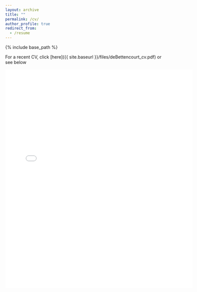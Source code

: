```yaml
---
layout: archive
title: ""
permalink: /cv/
author_profile: true
redirect_from:
  - /resume
---
```


{% include base_path %}

For a recent CV, click [here]({{ site.baseurl }}/files/deBettencourt_cv.pdf) or see below

<embed src="{{ site.baseurl }}/files/deBettencourt_cv.pdf#toolbar=0&navpanes=0&scrollbar=0" width="600" height="700" type='application/pdf'> 
